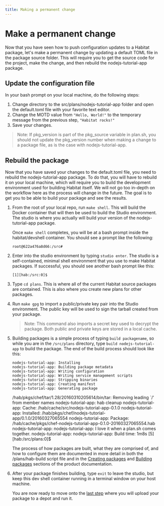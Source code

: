 ```yaml
---
title: Making a permanent change
---
```


# Make a permanent change
Now that you have seen how to push configuration updates to a Habitat package, let's make a permanent change by updating a default TOML file in the package source folder. This will require you to get the source code for the project, make the change, and then rebuild the nodejs-tutorial-app package.

## Update the configuration file
In your bash prompt on your local machine, do the following steps:

1. Change directory to the src/plans/nodejs-tutorial-app folder and open the default.toml file with your favorite text editor.
2. Change the MOTD value from `"Hello, World!"` to the temporary message from the previous step, `"Habitat rocks!"`
3. Save your changes.

  > Note: If pkg_version is part of the pkg_source variable in plan.sh, you should not update the pkg_version number when making a change to a package file, as is the case with nodejs-tutorial-app.

## Rebuild the package
Now that you have saved your changes to the default.toml file, you need to rebuild the nodejs-tutorial-app package. To do that, you will have to rebuild it on your local machine, which will require you to build the development environment used for building Habitat itself. We will not go too in-depth on the workflow here as the process will change in the future. The goal is to get you to be able to build your package and see the results.

1. From the root of your local repo, run `make shell`. This will build the Docker container that will then be used to build the Studio environment. The studio is where you actually will build your version of the nodejs-tutorial-app package.

    Once `make shell` completes, you will be at a bash prompt inside the habitat/devshell container. You should see a prompt like the following:

    `root@622a476a8d66:/src#`
3. Enter into the studio environment by typing `studio enter`. The studio is a self-contained, minimal shell environment that you use to make Habitat packages. If successful, you should see another bash prompt like this:

    `[1][hab:/src:0]$`
3. Type `cd plans`. This is where all of the current Habitat source packages are contained. This is also where you create new plans for other packages.
4. Run `make gpg` to import a public/private key pair into the Studio environment. The public key will be used to sign the tarball created from your package.

    > Note: This command also imports a secret key used to decrypt the package. Both public and private keys are stored in a local cache.

5. Building packages is a simple process of typing `build packagename`, so while you are in the `/src/plans` directory, type `build nodejs-tutorial-app` to build the package. The end of the build process should look like this:


       nodejs-tutorial-app: Installing
       nodejs-tutorial-app: Building package metadata
       nodejs-tutorial-app: Writing configuration
       nodejs-tutorial-app: Writing service management scripts
       nodejs-tutorial-app: Stripping binaries
       nodejs-tutorial-app: Creating manifest
       nodejs-tutorial-app: Generating package
      /hab/pkgs/chef/tar/1.28/20160310205614/bin/tar: Removing leading `/' from member names
       nodejs-tutorial-app: hab cleanup
       nodejs-tutorial-app: Cache: /hab/cache/src/nodejs-tutorial-app-0.1.0
       nodejs-tutorial-app: Installed: /hab/pkgs/chef/nodejs-tutorial-app/0.1.0/20160327065554
       nodejs-tutorial-app: Package: /hab/cache/pkgs/chef-nodejs-tutorial-app-0.1.0-20160327065554.hab
       nodejs-tutorial-app:
       nodejs-tutorial-app: I love it when a plan.sh comes together.
       nodejs-tutorial-app:
       nodejs-tutorial-app: Build time: 1m8s
       [5][hab:/src/plans:0]$


    The process of how packages are built, what they are comprised of, and how to configure them are documented in more detail in both the /plans/hab-build script file and in the [Creating packages](/docs/create-packages-overview) and [Building packages](/docs/build-packages-overview) sections of the product documentation.

6. After your package finishes building, type `exit` to leave the studio, but keep this dev shell container running in a terminal window on your host machine.

    You are now ready to move onto the [last step](/tutorials/getting-started-process-build) where you will upload your package to a depot and run it.
